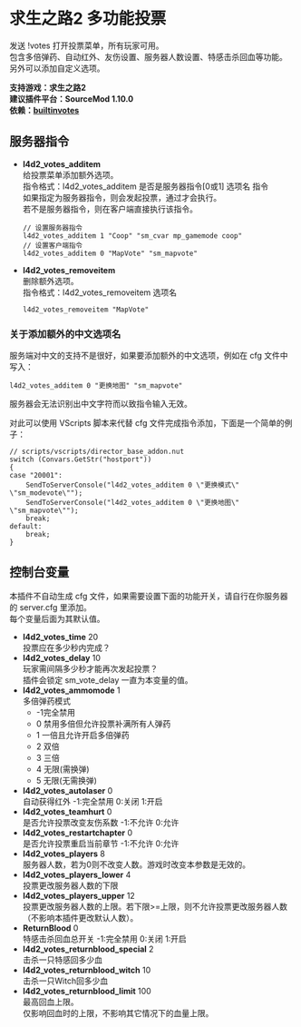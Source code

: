 # 求生之路2 多功能投票

发送 !votes 打开投票菜单，所有玩家可用。  
包含多倍弹药、自动红外、友伤设置、服务器人数设置、特感击杀回血等功能。  
另外可以添加自定义选项。

**支持游戏：求生之路2**  
**建议插件平台：SourceMod 1.10.0**  
**依赖：[builtinvotes](https://github.com/LinGe515/L4D_LinGe_Plugins/tree/main/依赖的扩展与插件/builtinvotes)**

## 服务器指令

- **l4d2_votes_additem**  
	给投票菜单添加额外选项。  
	指令格式：l4d2_votes_additem 是否是服务器指令[0或1] 选项名 指令  
	如果指定为服务器指令，则会发起投票，通过才会执行。  
	若不是服务器指令，则在客户端直接执行该指令。
	
	```
	// 设置服务器指令
	l4d2_votes_additem 1 "Coop" "sm_cvar mp_gamemode coop"
	// 设置客户端指令
	l4d2_votes_additem 0 "MapVote" "sm_mapvote"
	```
	
- **l4d2_votes_removeitem**  
	删除额外选项。  
	指令格式：l4d2_votes_removeitem 选项名  

	```
	l4d2_votes_removeitem "MapVote"
	```

### 关于添加额外的中文选项名

服务端对中文的支持不是很好，如果要添加额外的中文选项，例如在 cfg 文件中写入：  

```
l4d2_votes_additem 0 "更换地图" "sm_mapvote"
```

服务器会无法识别出中文字符而以致指令输入无效。

对此可以使用 VScripts 脚本来代替 cfg 文件完成指令添加，下面是一个简单的例子：

``` squirrel
// scripts/vscripts/director_base_addon.nut
switch (Convars.GetStr("hostport"))
{
case "20001":
	SendToServerConsole("l4d2_votes_additem 0 \"更换模式\" \"sm_modevote\"");
	SendToServerConsole("l4d2_votes_additem 0 \"更换地图\" \"sm_mapvote\"");
	break;
default:
	break;
}
```



## 控制台变量

本插件不自动生成 cfg 文件，如果需要设置下面的功能开关，请自行在你服务器的 server.cfg 里添加。  
每个变量后面为其默认值。

- **l4d2_votes_time**  20  
	投票应在多少秒内完成？
- **l4d2_votes_delay** 10  
  玩家需间隔多少秒才能再次发起投票？  
  插件会锁定 sm_vote_delay 一直为本变量的值。
- **l4d2_votes_ammomode** 1  
	多倍弹药模式
	- -1完全禁用
	- 0 禁用多倍但允许投票补满所有人弹药
	- 1 一倍且允许开启多倍弹药
	- 2 双倍
	- 3 三倍
	- 4 无限(需换弹)
	- 5 无限(无需换弹)
- **l4d2_votes_autolaser** 0  
	自动获得红外 -1:完全禁用 0:关闭 1:开启
- **l4d2_votes_teamhurt** 0  
	是否允许投票改变友伤系数 -1:不允许 0:允许
- **l4d2_votes_restartchapter** 0  
	是否允许投票重启当前章节 -1:不允许 0:允许
- **l4d2_votes_players** 8  
	服务器人数，若为0则不改变人数。游戏时改变本参数是无效的。
- **l4d2_votes_players_lower** 4  
	投票更改服务器人数的下限
- **l4d2_votes_players_upper** 12  
	投票更改服务器人数的上限。若下限>=上限，则不允许投票更改服务器人数（不影响本插件更改默认人数）。
- **ReturnBlood** 0  
	特感击杀回血总开关 -1:完全禁用 0:关闭 1:开启
- **l4d2_votes_returnblood_special** 2  
	击杀一只特感回多少血
- **l4d2_votes_returnblood_witch** 10  
	击杀一只Witch回多少血
- **l4d2_votes_returnblood_limit** 100  
	最高回血上限。  
	仅影响回血时的上限，不影响其它情况下的血量上限。